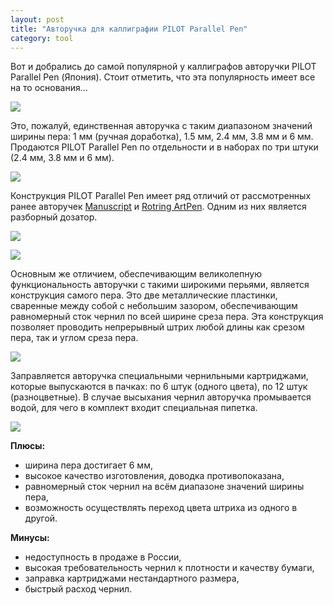 ```yaml
---
layout: post
title: "Авторучка для каллиграфии PILOT Parallel Pen"
category: tool
---
```

Вот и добрались до самой популярной у каллиграфов авторучки PILOT Parallel Pen (Япония). Стоит отметить, что эта популярность имеет все на то основания...

![](https://pics.livejournal.com/quillcraft/pic/00076rg5)

Это, пожалуй, единственная авторучка с таким диапазоном значений ширины пера: 1 мм (ручная доработка), 1.5 мм, 2.4 мм, 3.8 мм и 6 мм. Продаются PILOT Parallel Pen по отдельности и в наборах по три штуки (2.4 мм, 3.8 мм и 6 мм).

![](https://pics.livejournal.com/quillcraft/pic/00077z5p)

Конструкция PILOT Parallel Pen имеет ряд отличий от рассмотренных ранее авторучек [Manuscript](/tool/2009/01/22/19-53-00.html) и [Rotring ArtPen](/tool/2009/01/24/18-40-00.html). Одним из них является разборный дозатор.

![](https://pics.livejournal.com/quillcraft/pic/00078kqc)

![](https://pics.livejournal.com/quillcraft/pic/00079f9a)

Основным же отличием, обеспечивающим великолепную функциональность авторучки с такими широкими перьями, является конструкция самого пера. Это две металлические пластинки, сваренные между собой с небольшим зазором, обеспечивающим равномерный сток чернил по всей ширине среза пера. Эта конструкция позволяет проводить непрерывный штрих любой длины как срезом пера, так и углом среза пера.

![](https://pics.livejournal.com/quillcraft/pic/0007aw8x)

Заправляется авторучка специальными чернильными картриджами, которые выпускаются в пачках: по 6 штук (одного цвета), по 12 штук (разноцветные). В случае высыхания чернил авторучка промывается водой, для чего в комплект входит специальная пипетка.

![](https://pics.livejournal.com/quillcraft/pic/0007b5c8)

**Плюсы:**

- ширина пера достигает 6 мм,
- высокое качество изготовления, доводка противопоказана,
- равномерный сток чернил на всём диапазоне значений ширины пера,
- возможность осуществлять переход цвета штриха из одного в другой.

**Минусы:**

- недоступность в продаже в России,
- высокая требовательность чернил к плотности и качеству бумаги,
- заправка картриджами нестандартного размера,
- быстрый расход чернил.
